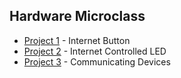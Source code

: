 ## Hardware Microclass

- [Project 1](https://github.com/vigetlabs/viget-hardware-microclass/tree/master/project-1) - Internet Button
- [Project 2](https://github.com/vigetlabs/viget-hardware-microclass/tree/master/project-2) - Internet Controlled LED
- [Project 3](https://github.com/vigetlabs/viget-hardware-microclass/tree/master/project-3) - Communicating Devices

